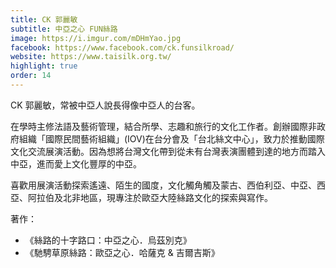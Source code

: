 ```yaml
---
title: CK 郭麗敏
subtitle: 中亞之心 FUN絲路
image: https://i.imgur.com/mDHmYao.jpg
facebook: https://www.facebook.com/ck.funsilkroad/
website: https://www.taisilk.org.tw/
highlight: true
order: 14
---
```

CK 郭麗敏，常被中亞人說長得像中亞人的台客。

在學時主修法語及藝術管理，結合所學、志趣和旅行的文化工作者。創辦國際非政府組織「國際民間藝術組織」(IOV)在台分會及「台北絲文中心」，致力於推動國際文化交流展演活動。因為想將台灣文化帶到從未有台灣表演團體到達的地方而踏入中亞，進而愛上文化豐厚的中亞。

喜歡用展演活動探索遙遠、陌生的國度，文化觸角觸及蒙古、西伯利亞、中亞、西亞、阿拉伯及北非地區，現專注於歐亞大陸絲路文化的探索與寫作。

著作：

* 《絲路的十字路口：中亞之心．烏茲別克》
* 《馳騁草原絲路：歐亞之心．哈薩克 & 吉爾吉斯》